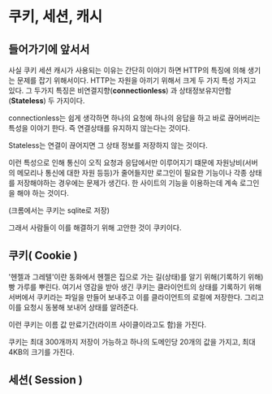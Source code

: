 # 쿠키, 세션, 캐시

## 들어가기에 앞서서

사실 쿠키 세션 캐시가 사용되는 이유는 간단히 이야기 하면 HTTP의 특징에 의해 생기는 문제를 잡기 위해서이다. HTTP는 자원을 아끼기 위해서 크게 두 가지 특성 가지고 있다. 그 두가지 특징은 비연결지향(**connectionless**) 과 상태정보유지안함(**Stateless**) 두 가지이다.

connectionless는 쉽게 생각하면 하나의 요청에 하나의 응답을 하고 바로 끊어버리는 특성을 이야기 한다. 즉 연결상태를 유지하지 않는다는 것이다.

Stateless는 연결이 끊어지면 그 상태 정보를 저장하지 않는 것이다.

이런 특성으로 인해 통신이 오직 요청과 응답에서만 이루어지기 떄문에 자원낭비(서버의 메모리나 통신에 대한 자원 등등)가 줄어들지만 로그인이 필요한 기능이나 각종 상태를 저장해야하는 경우에는 문제가 생긴다. 한 사이트의 기능을 이용하는데 계속 로그인을 해야 하는 것이다.

(크롬에서는 쿠키는 sqlite로 저장)

그래서 사람들이 이를 해결하기 위해 고안한 것이 쿠키이다.



## 쿠키( **Cookie** )

'헨젤과 그레텔'이란 동화에서 헨젤은 집으로 가는 길(상태)를 알기 위해(기록하기 위해) 빵 가루를 뿌린다. 여기서 영감을 받아 생긴 쿠키는 클라이언트의 상태를 기록하기 위해 서버에서 쿠키라는 파일을 만들어 보내주고 이를 클라이언트의 로컬에 저장한다. 그리고 이를 요청시 동봉해 보내어 상태를 알려준다.

이런 쿠키는 이름 값 만료기간(라이프 사이클이라고도 함)을 가진다.

쿠키는 최대 300개까지 저장이 가능하고 하나의 도메인당 20개의 값을 가지고, 최대 4KB의 크기를 가진다.



## 세션( **Session** )



